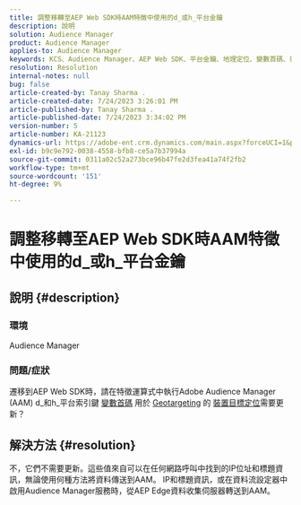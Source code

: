 ```yaml
---
title: 調整移轉至AEP Web SDK時AAM特徵中使用的d_或h_平台金鑰
description: 說明
solution: Audience Manager
product: Audience Manager
applies-to: Audience Manager
keywords: KCS、Audience Manager、AEP Web SDK、平台金鑰、地理定位、變數首碼、裝置定位
resolution: Resolution
internal-notes: null
bug: false
article-created-by: Tanay Sharma .
article-created-date: 7/24/2023 3:26:01 PM
article-published-by: Tanay Sharma .
article-published-date: 7/24/2023 3:34:02 PM
version-number: 5
article-number: KA-21123
dynamics-url: https://adobe-ent.crm.dynamics.com/main.aspx?forceUCI=1&pagetype=entityrecord&etn=knowledgearticle&id=1cbd5461-362a-ee11-bdf4-6045bd006239
exl-id: b9c9e792-0038-4558-bfb8-ce5a7b37994a
source-git-commit: 0311a02c52a273bce96b47fe2d3fea41a74f2fb2
workflow-type: tm+mt
source-wordcount: '151'
ht-degree: 9%

---
```


# 調整移轉至AEP Web SDK時AAM特徵中使用的d_或h_平台金鑰

## 說明 {#description}


### 環境

Audience Manager

### 問題/症狀

遷移到AEP Web SDK時，請在特徵運算式中執行Adobe Audience Manager (AAM) d_和h_平台索引鍵 [變數首碼](https://experienceleague.adobe.com/docs/audience-manager/user-guide/features/traits/trait-variable-prefixes.html) 用於 [Geotargeting](https://experienceleague.adobe.com/docs/audience-manager/user-guide/features/traits/trait-geotarget-keys.html) 的 [裝置目標定位](https://experienceleague.adobe.com/docs/audience-manager/user-guide/features/traits/trait-device-targeting.html)需要更新？


## 解決方法 {#resolution}


不，它們不需要更新。這些值來自可以在任何網路呼叫中找到的IP位址和標題資訊，無論使用何種方法將資料傳送到AAM。 IP和標題資訊，或在資料流設定器中啟用Audience Manager服務時，從AEP Edge資料收集伺服器轉送到AAM。
